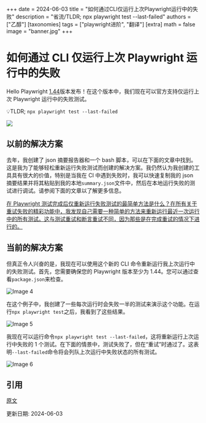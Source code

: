 +++
date = 2024-06-03
title = "如何通过CLI仅运行上次Playwright运行中的失败"
description = "省流/TLDR; npx playwright test --last-failed"
authors = ["乙醇"]
[taxonomies]
tags = ["playwright进阶", "翻译"]
[extra]
math = false
image = "banner.jpg"
+++

# 如何通过 CLI 仅运行上次 Playwright 运行中的失败

Hello Playwright [1.44](https://playwright.dev/docs/release-notes#version-144)版本发布！在这个版本中，我们现在可以官方支持仅运行上次 Playwright 运行中的失败测试。

💡TLDR; `npx playwright test --last-failed`

<div class="w-full md:w-1/3 mx-auto">
<img src="https://playwrightsolutions.com/content/images/2024/06/happy.gif" />
</div>

## 以前的解决方案

去年，我创建了 json 摘要报告器和一个 bash 脚本，可以在下面的文章中找到。这是我为了能够轻松重新运行失败测试而创建的解决方案。我仍然认为我创建的工具具有很大的价值，特别是当我在 CI 中遇到失败时，我可以快速复制我的 json 摘要结果并将其粘贴到我的本地`summary.json`文件中，然后在本地运行失败的测试进行调试。请参阅下面的文章以了解更多信息。

[在 Playwright 测试完成后仅重新运行失败测试的最简单方法是什么？在所有关于重试失败的精彩功能中，我发现自己需要一种简单的方法来重新运行最近一次运行中的所有测试。这与测试重试和断言重试不同，因为那些是在完成重试的情况下进行的。](https://playwrightsolutions.com/whats-the-easiest-way-to-only-re-run-failures-after-the-playwright-test-is-finished/)

## 当前的解决方案

但真正令人兴奋的是，我现在可以使用这个新的 CLI 命令重新运行我上次运行中的失败测试。首先，您需要确保您的 Playwright 版本至少为 1.44。您可以通过查看`package.json`来检查。

![Image 4](https://playwrightsolutions.com/content/images/2024/06/image-1.png)

在这个例子中，我创建了一些每次运行时会失败一半的测试来演示这个功能。在运行`npx playwright test`之后，我看到了这些结果。

![Image 5](https://playwrightsolutions.com/content/images/2024/06/image-4.png)

我现在可以运行命令`npx playwright test --last-failed`，这将重新运行上次运行中失败的 1 个测试。在下面的情景中，测试失败了，但在“重试”时通过了。这表明`--last-failed`命令将会列队上次运行中失败状态的所有测试。

![Image 6](https://playwrightsolutions.com/content/images/2024/06/image-5.png)

## 引用

[原文](https://playwrightsolutions.com/how-to-run-failures-only-from-the-last-playwright-run/)

更新日期: 2024-06-03
